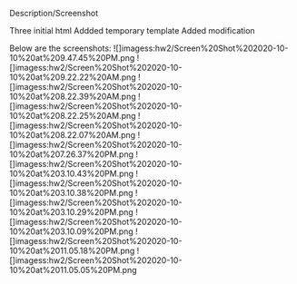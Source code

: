 Description/Screenshot

Three initial html
Addded temporary template 
Added modification

Below are the screenshots:
![]imagess:hw2/Screen%20Shot%202020-10-10%20at%209.47.45%20PM.png
![]imagess:hw2/Screen%20Shot%202020-10-10%20at%209.22.22%20AM.png
![]imagess:hw2/Screen%20Shot%202020-10-10%20at%208.22.39%20AM.png
![]imagess:hw2/Screen%20Shot%202020-10-10%20at%208.22.25%20AM.png
![]imagess:hw2/Screen%20Shot%202020-10-10%20at%208.22.07%20AM.png
![]imagess:hw2/Screen%20Shot%202020-10-10%20at%207.26.37%20PM.png
![]imagess:hw2/Screen%20Shot%202020-10-10%20at%203.10.43%20PM.png
![]imagess:hw2/Screen%20Shot%202020-10-10%20at%203.10.38%20PM.png
![]imagess:hw2/Screen%20Shot%202020-10-10%20at%203.10.29%20PM.png
![]imagess:hw2/Screen%20Shot%202020-10-10%20at%203.10.09%20PM.png
![]imagess:hw2/Screen%20Shot%202020-10-10%20at%2011.05.18%20PM.png
![]imagess:hw2/Screen%20Shot%202020-10-10%20at%2011.05.05%20PM.png
